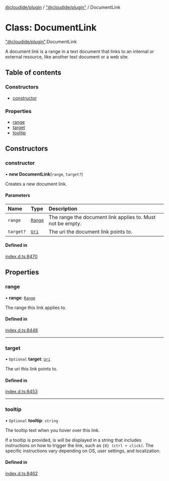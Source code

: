 [@cloudide/plugin](../README.md) / ["@cloudide/plugin"](../modules/_cloudide_plugin_.md) / DocumentLink

# Class: DocumentLink

["@cloudide/plugin"](../modules/_cloudide_plugin_.md).DocumentLink

A document link is a range in a text document that links to an internal or external resource, like another
text document or a web site.

## Table of contents

### Constructors

- [constructor](cloudide_plugin_.DocumentLink.md#constructor)

### Properties

- [range](cloudide_plugin_.DocumentLink.md#range)
- [target](cloudide_plugin_.DocumentLink.md#target)
- [tooltip](cloudide_plugin_.DocumentLink.md#tooltip)

## Constructors

### constructor

• **new DocumentLink**(`range`, `target?`)

Creates a new document link.

#### Parameters

| Name | Type | Description |
| :------ | :------ | :------ |
| `range` | [`Range`](cloudide_plugin_.Range.md) | The range the document link applies to. Must not be empty. |
| `target?` | [`Uri`](cloudide_plugin_.Uri.md) | The uri the document link points to. |

#### Defined in

[index.d.ts:8470](https://github.com/shuyaqian/cloudide-plugin-api/blob/26b31b9/index.d.ts#L8470)

## Properties

### range

• **range**: [`Range`](cloudide_plugin_.Range.md)

The range this link applies to.

#### Defined in

[index.d.ts:8448](https://github.com/shuyaqian/cloudide-plugin-api/blob/26b31b9/index.d.ts#L8448)

___

### target

• `Optional` **target**: [`Uri`](cloudide_plugin_.Uri.md)

The uri this link points to.

#### Defined in

[index.d.ts:8453](https://github.com/shuyaqian/cloudide-plugin-api/blob/26b31b9/index.d.ts#L8453)

___

### tooltip

• `Optional` **tooltip**: `string`

The tooltip text when you hover over this link.

If a tooltip is provided, is will be displayed in a string that includes instructions on how to
trigger the link, such as `{0} (ctrl + click)`. The specific instructions vary depending on OS,
user settings, and localization.

#### Defined in

[index.d.ts:8462](https://github.com/shuyaqian/cloudide-plugin-api/blob/26b31b9/index.d.ts#L8462)
